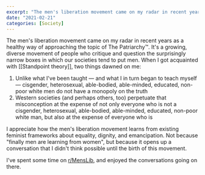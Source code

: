 ```yaml
---
excerpt: "The men's liberation movement came on my radar in recent years as a healthy way of approaching the topic of The Patriarchy™"
date: "2021-02-21"
categories: [Society]
---
```

The men's liberation movement came on my radar in recent years as a healthy way of approaching the topic of The Patriarchy™. It's a growing, diverse movement of people who  critique and question the surprisingly narrow boxes in which our societies tend to put men. When I got acquainted with [[Standpoint theory]], two things dawned on me:

1. Unlike what I've been taught — and what I in turn began to teach myself — cisgender, heterosexual, able-bodied, able-minded, educated, non-poor white men do not have a monopoly on the truth
2. Western societies (and perhaps others, too) perpetuate that misconception at the expense of not only everyone who is not a cisgender, heterosexual, able-bodied, able-minded, educated, non-poor white man, but also at the expense of everyone who is

I appreciate how the men's liberation movement learns from existing feminist frameworks about equality, dignity, and emancipation. Not because "finally men are learning from women", but because it opens up a conversation that I didn't think possible until the birth of this movement.

I've spent some time on [r/MensLib](https://www.reddit.com/r/MensLib/), and enjoyed the conversations going on there.